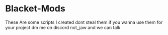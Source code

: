 # Blacket-Mods

These Are some scripts I created dont steal them if you wanna use them for your project dm me on discord not_jaw and we can talk
